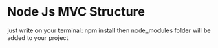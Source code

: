 # Node Js MVC Structure
just write on your terminal: npm install then node_modules folder will be added to your project
